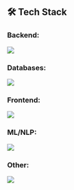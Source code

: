 ## 🛠️ Tech Stack
### Backend:
<img src="https://skillicons.dev/icons?i=go,python,django,js,ts,express&perline=10" />

### Databases:
<img src="https://skillicons.dev/icons?i=mongodb,postgres,mysql,firebase&perline=10" />

### Frontend:
<img src="https://skillicons.dev/icons?i=react,js,ts,html&perline=10" />

### ML/NLP:
<img src="https://skillicons.dev/icons?i=tensorflow,pytorch&perline=10" />

### Other:
<img src="https://skillicons.dev/icons?i=git,github&perline=8" />